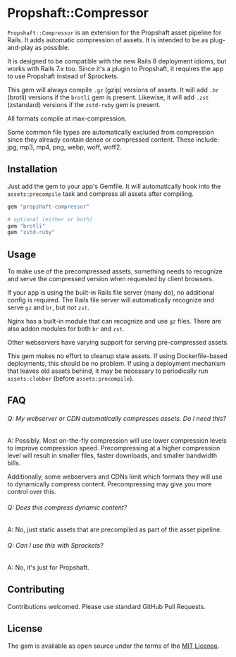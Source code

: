 # Propshaft::Compressor

`Propshaft::Compressor` is an extension for the Propshaft asset pipeline for Rails. It adds automatic compression of assets. It is intended to be as plug-and-play as possible.

It is designed to be compatible with the new Rails 8 deployment idioms, but works with Rails 7.x too. Since it's a plugin to Propshaft, it requires the app to use Propshaft instead of Sprockets.

This gem will always compile `.gz` (gzip) versions of assets. It will add `.br` (brotli) versions if the `brotli` gem is present. Likewise, it will add `.zst` (zstandard) versions if the `zstd-ruby` gem is present.

All formats compile at max-compression.

Some common file types are automatically excluded from compression since they already contain dense or compressed content. These include: jpg, mp3, mp4, png, webp, woff, woff2.


## Installation

Just add the gem to your app's Gemfile. It will automatically hook into the `assets:precompile` task and compress all assets after compiling.

```ruby
gem "propshaft-compressor"

# optional (either or both)
gem "brotli"
gem "zstd-ruby"
```


## Usage

To make use of the precompressed assets, something needs to recognize and serve the compressed version when requested by client browsers.

If your app is using the built-in Rails file server (many do), no additional config is required. The Rails file server will automatically recognize and serve `gz` and `br`, but not `zst`.

Nginx has a built-in module that can recognize and use `gz` files. There are also addon modules for both `br` and `zst`.

Other webservers have varying support for serving pre-compressed assets.

This gem makes no effort to cleanup stale assets. If using Dockerfile-based deployments, this should be no problem. If using a deployment mechanism that leaves old assets behind, it may be necessary to periodically run `assets:clobber` (before `assets:precompile`).


## FAQ

###### Q: My webserver or CDN automatically compresses assets. Do I need this?

A: Possibly. Most on-the-fly compression will use lower compression levels to improve compression speed. Precompressing at a higher compression level will result in smaller files, faster downloads, and smaller bandwidth bills.

Additionally, some webservers and CDNs limit which formats they will use to dynamically compress content. Precompressing may give you more control over this.

###### Q: Does this compress dynamic content?

A: No, just static assets that are precompiled as part of the asset pipeline.

###### Q: Can I use this with Sprockets?

A: No, it's just for Propshaft.


## Contributing

Contributions welcomed. Please use standard GitHub Pull Requests.


## License

The gem is available as open source under the terms of the [MIT License](https://opensource.org/licenses/MIT).
